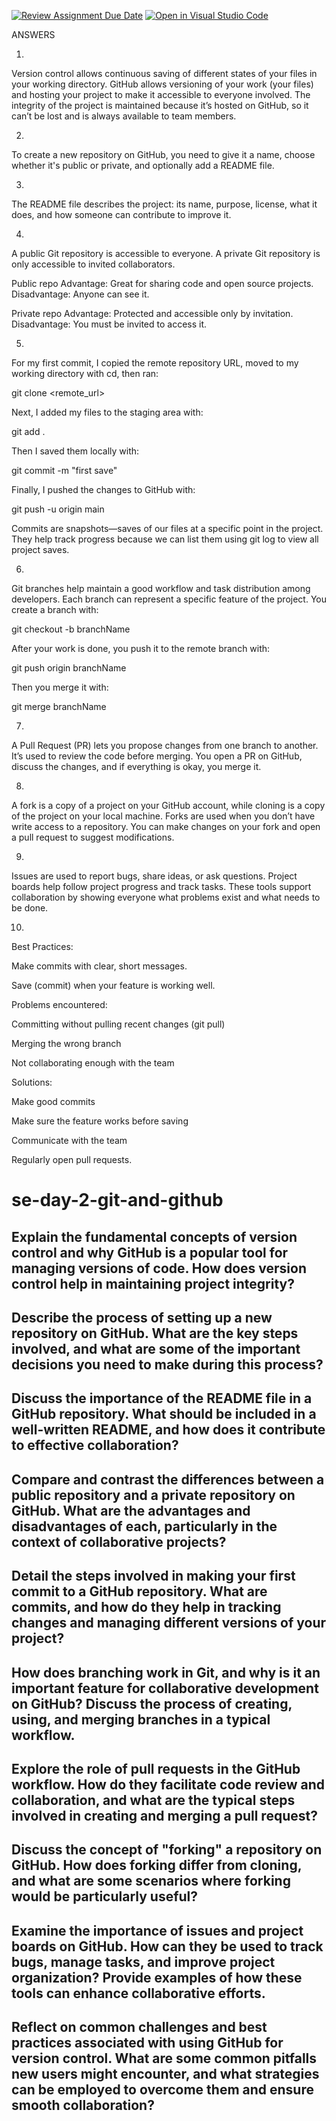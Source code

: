 [![Review Assignment Due Date](https://classroom.github.com/assets/deadline-readme-button-22041afd0340ce965d47ae6ef1cefeee28c7c493a6346c4f15d667ab976d596c.svg)](https://classroom.github.com/a/8wgCKhpZ)
[![Open in Visual Studio Code](https://classroom.github.com/assets/open-in-vscode-2e0aaae1b6195c2367325f4f02e2d04e9abb55f0b24a779b69b11b9e10269abc.svg)](https://classroom.github.com/online_ide?assignment_repo_id=19201889&assignment_repo_type=AssignmentRepo)


ANSWERS

1. 
Version control allows continuous saving of different states of your files in your working directory.
GitHub allows versioning of your work (your files) and hosting your project to make it accessible to everyone involved.
The integrity of the project is maintained because it’s hosted on GitHub, so it can’t be lost and is always available to team members.

2. 
To create a new repository on GitHub, you need to give it a name, choose whether it's public or private, and optionally add a README file.

3.
 The README file describes the project: its name, purpose, license, what it does, and how someone can contribute to improve it.

4.
A public Git repository is accessible to everyone.
A private Git repository is only accessible to invited collaborators.

Public repo
Advantage: Great for sharing code and open source projects.
Disadvantage: Anyone can see it.

Private repo
Advantage: Protected and accessible only by invitation.
Disadvantage: You must be invited to access it.


5.
For my first commit, I copied the remote repository URL, moved to my working directory with cd, then ran:

git clone <remote_url>

Next, I added my files to the staging area with:

git add .

Then I saved them locally with:

git commit -m "first save"

Finally, I pushed the changes to GitHub with:

git push -u origin main

Commits are snapshots—saves of our files at a specific point in the project.
They help track progress because we can list them using git log to view all project saves.

6.
Git branches help maintain a good workflow and task distribution among developers.
Each branch can represent a specific feature of the project.
You create a branch with:

git checkout -b branchName

After your work is done, you push it to the remote branch with:

git push origin branchName

Then you merge it with:

git merge branchName

7.
A Pull Request (PR) lets you propose changes from one branch to another.
It’s used to review the code before merging.
You open a PR on GitHub, discuss the changes, and if everything is okay, you merge it.

8.
A fork is a copy of a project on your GitHub account, while cloning is a copy of the project on your local machine.
Forks are used when you don’t have write access to a repository.
You can make changes on your fork and open a pull request to suggest modifications.

9.
Issues are used to report bugs, share ideas, or ask questions.
Project boards help follow project progress and track tasks.
These tools support collaboration by showing everyone what problems exist and what needs to be done.

10.

Best Practices:

Make commits with clear, short messages.

Save (commit) when your feature is working well.


Problems encountered:

Committing without pulling recent changes (git pull)

Merging the wrong branch

Not collaborating enough with the team


Solutions:

Make good commits

Make sure the feature works before saving

Communicate with the team

Regularly open pull requests.








# se-day-2-git-and-github
## Explain the fundamental concepts of version control and why GitHub is a popular tool for managing versions of code. How does version control help in maintaining project integrity?

## Describe the process of setting up a new repository on GitHub. What are the key steps involved, and what are some of the important decisions you need to make during this process?

## Discuss the importance of the README file in a GitHub repository. What should be included in a well-written README, and how does it contribute to effective collaboration?

## Compare and contrast the differences between a public repository and a private repository on GitHub. What are the advantages and disadvantages of each, particularly in the context of collaborative projects?

## Detail the steps involved in making your first commit to a GitHub repository. What are commits, and how do they help in tracking changes and managing different versions of your project?

## How does branching work in Git, and why is it an important feature for collaborative development on GitHub? Discuss the process of creating, using, and merging branches in a typical workflow.

## Explore the role of pull requests in the GitHub workflow. How do they facilitate code review and collaboration, and what are the typical steps involved in creating and merging a pull request?

## Discuss the concept of "forking" a repository on GitHub. How does forking differ from cloning, and what are some scenarios where forking would be particularly useful?

## Examine the importance of issues and project boards on GitHub. How can they be used to track bugs, manage tasks, and improve project organization? Provide examples of how these tools can enhance collaborative efforts.

## Reflect on common challenges and best practices associated with using GitHub for version control. What are some common pitfalls new users might encounter, and what strategies can be employed to overcome them and ensure smooth collaboration?
